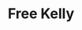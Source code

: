 ---
mission_id: freekell
editorsChoice:
title: "Free Kelly"
authors: 
    - "Dave Bushnell"
date:
filename: "freekell.zip"
description: "The Empire maintains a secure processing facility on Kell Island, one of the few remaining natural habitats for the Kell Dragon. At this facility the Kells are slaughtered routinely. Their hides, bones, and flesh are then turned into armor, food, and other resources elemental to Imperial troop operations. The location of this facility was supplied to the Alliance by Whitestar, the conservationist group concerned about the Kell's dwindling numbers. Your mission is to sabotage the facility."
heroImage:
levelReplaced:	SECBASE
difficulty: yes
bm:	yes
fme: yes
wax: yes
three_do: no
voc: yes
gmd: no
vue: no
lfd: no
base: "New level from scratch" 
editors: "Dark Forge 1.2"

---